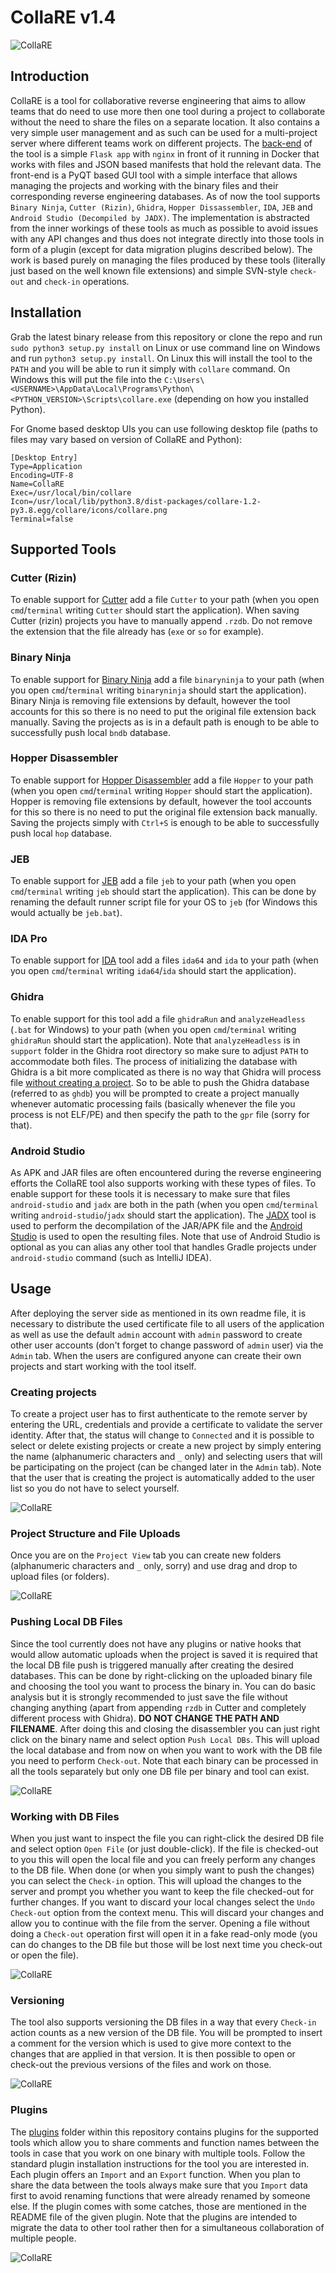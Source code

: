 
# CollaRE v1.4

![CollaRE](./collare/icons/collare-full-white.png)


## Introduction

CollaRE is a tool for collaborative reverse engineering that aims to allow teams that do need to use more then one tool during a project to collaborate without the need to share the files on a separate location. It also contains a very simple user management and as such can be used for a multi-project server where different teams work on different projects.
The [back-end](https://github.com/Martyx00/CollaREServer) of the tool is a simple `Flask app` with `nginx` in front of it running in Docker that works with files and JSON based manifests that hold the relevant data. The front-end is a PyQT based GUI tool with a simple interface that allows managing the projects and working with the binary files and their corresponding reverse engineering databases. As of now the tool supports `Binary Ninja`, `Cutter (Rizin)`, `Ghidra`, `Hopper Dissassembler`, `IDA`, `JEB` and `Android Studio (Decompiled by JADX)`. The implementation is abstracted from the inner workings of these tools as much as possible to avoid issues with any API changes and thus does not integrate directly into those tools in form of a plugin (except for data migration plugins described below). The work is based purely on managing the files produced by these tools (literally just based on the well known file extensions) and simple SVN-style `check-out` and `check-in` operations.

## Installation

Grab the latest binary release from this repository or clone the repo and run `sudo python3 setup.py install` on Linux or use command line on Windows and run `python3 setup.py install`. On Linux this will install the tool to the `PATH` and you will be able to run it simply with `collare` command. On Windows this will put the file into the `C:\Users\<USERNAME>\AppData\Local\Programs\Python\<PYTHON_VERSION>\Scripts\collare.exe` (depending on how you installed Python).

For Gnome based desktop UIs you can use following desktop file (paths to files may vary based on version of CollaRE and Python):
```
[Desktop Entry]
Type=Application
Encoding=UTF-8
Name=CollaRE
Exec=/usr/local/bin/collare
Icon=/usr/local/lib/python3.8/dist-packages/collare-1.2-py3.8.egg/collare/icons/collare.png
Terminal=false

```

## Supported Tools

### Cutter (Rizin)

To enable support for [Cutter](https://cutter.re/) add a file `Cutter` to your path (when you open `cmd`/`terminal` writing `Cutter` should start the application). 
When saving Cutter (rizin) projects you have to manually append `.rzdb`. Do not remove the extension that the file already has (`exe` or `so` for example).

### Binary Ninja

To enable support for [Binary Ninja](https://binary.ninja/) add a file `binaryninja` to your path (when you open `cmd`/`terminal` writing `binaryninja` should start the application).
Binary Ninja is removing file extensions by default, however the tool accounts for this so there is no need to put the original file extension back manually. Saving the projects as is in a default path is enough to be able to successfully push local `bndb` database.

### Hopper Disassembler

To enable support for [Hopper Disassembler](https://www.hopperapp.com/) add a file `Hopper` to your path (when you open `cmd`/`terminal` writing `Hopper` should start the application).
Hopper is removing file extensions by default, however the tool accounts for this so there is no need to put the original file extension back manually. Saving the projects simply with `Ctrl+S` is enough to be able to successfully push local `hop` database.

### JEB

To enable support for [JEB](https://www.pnfsoftware.com/) add a file `jeb` to your path (when you open `cmd`/`terminal` writing `jeb` should start the application). This can be done by renaming the default runner script file for your OS to `jeb` (for Windows this would actually be `jeb.bat`).

### IDA Pro

To enable support for [IDA](https://www.hex-rays.com/ida-pro/) tool add a files `ida64` and `ida` to your path (when you open `cmd`/`terminal` writing `ida64`/`ida` should start the application).

### Ghidra

To enable support for this tool add a file `ghidraRun` and `analyzeHeadless` (`.bat` for Windows) to your path (when you open `cmd`/`terminal` writing `ghidraRun` should start the application). Note that `analyzeHeadless` is in `support` folder in the Ghidra root directory so make sure to adjust `PATH` to accommodate both files.
The process of initializing the database with Ghidra is a bit more complicated as there is no way that Ghidra will process file [without creating a project](https://github.com/NationalSecurityAgency/ghidra/issues/629). So to be able to push the Ghidra database (referred to as `ghdb`) you will be prompted to create a project manually whenever automatic processing fails (basically whenever the file you process is not ELF/PE) and then specify the path to the `gpr` file (sorry for that).

### Android Studio

As APK and JAR files are often encountered during the reverse engineering efforts the CollaRE tool also supports working with these types of files. To enable support for these tools it is necessary to make sure that files `android-studio` and `jadx` are both in the path (when you open `cmd`/`terminal` writing `android-studio`/`jadx` should start the application). The [JADX](https://github.com/skylot/jadx) tool is used to perform the decompilation of the JAR/APK file and the [Android Studio](https://developer.android.com/studio) is used to open the resulting files. Note that use of Android Studio is optional as you can alias any other tool that handles Gradle projects under `android-studio` command (such as IntelliJ IDEA).

## Usage

After deploying the server side as mentioned in its own readme file, it is necessary to distribute the used certificate file to all users of the application as well as use the default `admin` account with `admin` password to create other user accounts (don't forget to change password of `admin` user) via the `Admin` tab. When the users are configured anyone can create their own projects and start working with the tool itself.

### Creating projects

To create a project user has to first authenticate to the remote server by entering the URL, credentials and provide a certificate to validate the server identity. After that, the status will change to `Connected` and it is possible to select or delete existing projects or create a new project by simply entering the name (alphanumeric characters and `_` only) and selecting users that will be participating on the project (can be changed later in the `Admin` tab). Note that the user that is creating the project is automatically added to the user list so you do not have to select yourself.

![CollaRE](./images/new_project.gif)

### Project Structure and File Uploads

Once you are on the `Project View` tab you can create new folders (alphanumeric characters and `_` only, sorry) and use drag and drop to upload files (or folders).

![CollaRE](./images/create_upload.gif)

### Pushing Local DB Files

Since the tool currently does not have any plugins or native hooks that would allow automatic uploads when the project is saved it is required that the local DB file push is triggered manually after creating the desired databases. This can be done by right-clicking on the uploaded binary file and choosing the tool you want to process the binary in. You can do basic analysis but it is strongly recommended to just save the file without changing anything (apart from appending `rzdb` in Cutter and completely different process with Ghidra). **DO NOT CHANGE THE PATH AND FILENAME**. After doing this and closing the disassembler you can just right click on the binary name and select option `Push Local DBs`. This will upload the local database and from now on when you want to work with the DB file you need to perform `Check-out`. Note that each binary can be processed in all the tools separately but only one DB file per binary and tool can exist.

![CollaRE](./images/db_files.gif)


### Working with DB Files

When you just want to inspect the file you can right-click the desired DB file and select option `Open File` (or just double-click). If the file is checked-out to you this will open the local file and you can freely perform any changes to the DB file. When done (or when you simply want to push the changes) you can select the `Check-in` option. This will upload the changes to the server and prompt you whether you want to keep the file checked-out for further changes. If you want to discard your local changes select the `Undo Check-out` option from the context menu. This will discard your changes and allow you to continue with the file from the server. Opening a file without doing a `Check-out` operation first will open it in a fake read-only mode (you can do changes to the DB file but those will be lost next time you check-out or open the file).

![CollaRE](./images/checkout.gif)


### Versioning

The tool also supports versioning the DB files in a way that every `Check-in` action counts as a new version of the DB file. You will be prompted to insert a comment for the version which is used to give more context to the changes that are applied in that version. It is then possible to open or check-out the previous versions of the files and work on those.

![CollaRE](./images/versioning.gif)

### Plugins

The [plugins](https://github.com/Martyx00/CollaRE/tree/master/plugins) folder within this repository contains plugins for the supported tools which allow you to share comments and function names between the tools in case that you work on one binary with multiple tools. Follow the standard plugin installation instructions for the tool you are interested in. Each plugin offers an `Import` and an `Export` function. When you plan to share the data between the tools always make sure that you `Import` data first to avoid renaming functions that were already renamed by someone else. If the plugin comes with some catches, those are mentioned in the README file of the given plugin. Note that the plugins are intended to migrate the data to other tool rather then for a simultaneous collaboration of multiple people.

![CollaRE](./images/plugins_export_import.gif)
